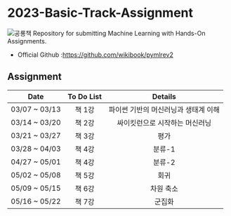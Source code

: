 # 2023-Basic-Track-Assignment
![공룡책](https://user-images.githubusercontent.com/48724872/223235545-161bab0b-f572-46db-8019-fbf7414b828e.jpg)
Repository for submitting Machine Learning with Hands-On Assignments.

- Official Github :https://github.com/wikibook/pymlrev2

 ## Assignment
 |Date|To Do List|Details|
 |:----------:|:----:|:---------------:|
 |03/07 ~ 03/13|책 1강|파이썬 기반의 머신러닝과 생태계 이해|
 |03/14 ~ 03/20|책 2강|싸이킷런으로 시작하는 머신러닝|
 |03/21 ~ 03/27|책 3강|평가|
 |03/28 ~ 04/03|책 4강|분류-1|
 |04/27 ~ 05/01|책 4강|분류-2|
 |05/02 ~ 05/08|책 5강|회귀|
 |05/09 ~ 05/15|책 6강|차원 축소|
 |05/16 ~ 05/22|책 7강|군집화|

